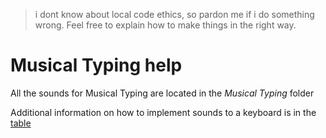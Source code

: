 > i dont know about local code ethics, so pardon me if i do something wrong. Feel free to explain how to make things in the right way.


# Musical Typing help

All the sounds for Musical Typing are located in the *Musical Typing* folder

Additional information on how to implement sounds to a keyboard is in the [table](https://docs.google.com/spreadsheets/d/1HI8FwNbKLWKW2hT08Hk8SPOtMU1VqM4T9LGXWF9Pw6M/edit?usp=sharing)
